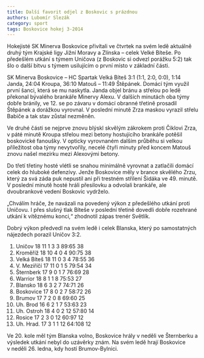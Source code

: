 ```yaml
---
title: Další favorit odjel z Boskovic s prázdnou
authors: Lubomír Slezák
category: sport
tags: Boskovice hokej 3-2014
---
```


Hokejisté SK Minerva Boskovice přivítali ve čtvrtek na svém ledě aktuálně druhý tým Krajské ligy Jižní Moravy a Zlínska – celek Velké Bíteše. Po předešlém utkání s týmem Uničova (z Boskovic si odvezl porážku 5:2) tak šlo o další bitvu s týmem usilujícím o první místo v základní části.

SK Minerva Boskovice – HC Spartak Velká Bíteš 3:1 (1:1, 2:0, 0:0), 1:14 Janda, 24:04 Kroupa, 36:10 Matouš – 11:49 Štěpánek.
Domácí tým využil první šanci, která se mu naskytla. Janda objel bránu a střelou po ledě překonal bývalého brankáře Minervy Alexu. V dalších minutách oba týmy dobře bránily, ve 12. se po závaru v domácí obranné třetině prosadil Štěpánek a dorážkou vyrovnal. V poslední minutě Zrza maskou vyrazil střelu Babiče a tak stav zůstal nezměněn.

Ve druhé části se nejprve znovu blýskl skvělým zákrokem proti Čiklovi Zrza, v páté minutě Kroupa střelou mezi betony hostujícího brankáře potěšil boskovické fanoušky. V opticky vyrovnaném dalším průběhu si velkou příležitost oba týmy nevytvořily, necelé čtyři minuty před koncem Matouš znovu našel mezírku mezi Alexovými betony.

Do třetí třetiny hosté vlétli se snahou minimálně vyrovnat a zatlačili domácí celek do hluboké defenzívy. Jenže Boskovice měly v brance skvělého Zrzu, který za svá záda puk nepustil ani při trestném střílení Šidáka ve 49. minutě. V poslední minutě hosté hráli přesilovku a odvolali brankáře, ale dvoubrankové vedení Boskovic vydrželo.

 „Chválím hráče, že navázali na povedený výkon z předešlého utkání proti Uničovu. I přes slušný tlak Bíteše v poslední třetině dovedli dobře rozehrané utkání k vítěznému konci,“ zhodnotil zápas trenér Světlík.

Dobrý výkon předvedl na svém ledě i celek Blanska, který po samostatných nájezdech porazil Uničov 3:2.

1. Uničov 	18 11 1 3 3 	89:65 	38
2. Kroměříž 	18 10 4 0 4 	90:75 	38
3. Velká Bíteš 	18 11 0 3 4 	78:55 	36
4. V. Meziříčí 	17 11 0 1 5 	79:54 	34
5. Šternberk 	17 9 0 1 7 	76:69 	28
6. Warrior 	18 8 1 1 8 	75:53 	27
7. Blansko 	18 6 3 2 7 	74:71 	26
8. Boskovice 	17 8 0 2 7 	58:72 	26
9. Brumov 	17 7 2 0 8 	69:60 	25
10. Uh. Brod 	16 6 2 1 7 	53:63 	23
11. Uh. Ostroh 	18 4 0 2 12 	57:80 	14
12. Rosice 	17 2 3 0 12 	60:97 	12
13. Uh. Hrad. 	17 3 1 1 12 	64:108 	12

Ve 20. kole měl tým Blanska volno, Boskovice hrály v neděli ve Šternberku a výsledek utkání nebyl do uzávěrky znám. Na svém ledě hrají Boskovice v neděli 26. ledna, kdy hostí Brumov-Bylnici.